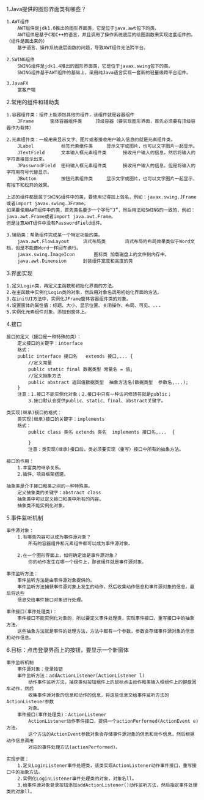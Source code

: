1.Java提供的图形界面类有哪些？

	1.AWT组件
		AWT组件是jdk1.0推出的图形界面类，它是位于java.awt包下的类。
		AWT组件是基于C和C++的语言，并且调用了操作系统底层的绘图函数来实现这套组件的。（组件是画出来的）
		基于语言、操作系统底层函数的问题，导致AWT组件无法跨平台。
		
	2.SWING组件
		SWING组件是jdk1.4推出的图形界面类，它是位于javax.swing包下的类。
		SWING组件基于AWT组件的基础上，采用纯Java语言实现一套新的轻量级跨平台组件。
	
	3.JavaFX
		富客户端

2.常用的组件和辅助类

	1.容器组件类：组件上能添加其他的组件，该组件就是容器组件
		JFrame		窗体容器组件类		顶级容器（要实现图形界面，首先必须要有顶级容器作为载体）
	
	2.元素组件类：一般用来显示文字、图片或者接收用户输入信息的就是元素组件类。
		JLabel			标签元素组件类		显示文字或图片，也可以文字图片一起显示。
		JTextField		文本输入框元素组件类		接收用户输入的信息，然后将输入的字符直接显示出来。
		JPasswrodField	密码输入框元素组件类		接收用户输入的信息，但是将输入的字符用符号代替显示。
		JButton			按钮元素组件类		显示文字或图片，也可以文字图片一起显示，有按下和松开的效果。
	
	上述的组件都是属于SWING组件中的类，要使用记得加上包名，例如：javax.swing.JFrame或者import javax.swing.JFrame。
	如果要使用AWT组件中的类，首先类名要少一个字母“J”，然后用法和SWING的一致的，例如：java.awt.Frame或者import java.awt.Frame。
	但是注意AWT组件中没有PasswordField组件。
	
	3.辅助类：帮助组件完成某一个特定功能的类。
		java.awt.FlowLayout		流式布局类		流式布局的布局效果类似于Word文档，但是不能像Word一样回车换行。
		javax.swing.ImageIcon		图标类	加载磁盘上的文件到内存中。
		java.awt.Dimension		封装组件宽度和高度的类
	
3.界面实现

	1.定义Login类，再定义主函数和初始化界面的方法。
	2.在主函数中实例化Login类的对象，然后用对象名调用初始化界面的方法。
	3.在initUI方法中，实例化JFrame窗体容器组件类的对象。
	4.设置窗体的属性值：标题、大小、显示位置、关闭操作、布局、可见、...
	5.实例化元素组件对象，添加到窗体上。

4.接口

	接口的定义（接口是一种特殊的类）：
		定义接口的关键字：interface
		格式：
		public interface 接口名   extends 接口,... {
			//定义常量
			public static final 数据类型 常量名 = 值;
			//定义抽象方法
			public abstract 返回值数据类型  抽象方法名(数据类型  参数名,...);
		}
		注意：1.接口不能实例化对象；2.接口中只有一种访问修饰符就是public；
			3.接口默认会提供public、static、final、abstract关键字。
	
	类实现(继承)接口的格式：
		类实现(继承)接口的关键字：implements
		格式：
			public class 类名 extends 类名  implements 接口名,...  {
				
			}
			注意：类实现(继承)接口后，类必须要实现（重写）接口中所有的抽象方法。
	
	接口的作用：
		1.丰富类的继承关系。
		2.插件、项目框架搭建。

	抽象类是介于接口和类之间的一种特殊类。
		定义抽象类的关键字：abstract class
		抽象类中可以定义接口和类中所有的内容。
		抽象类不能实例化对象。

5.事件监听机制

	事件源对象：
		1.有哪些内容可以成为事件源对象？
			所有的容器组件和元素组件都可以成为事件源对象。
		
		2.在一个图形界面上，如何确定谁是事件源对象？
			你的动作发生在哪一个组件上，那该组件就是事件源对象。
	
	事件监听方法：
		事件监听方法是由事件源对象提供的。
		事件监听方法捕获事件源对象上发生的动作，然后收集动作信息和事件源对象的信息，最后将这些
		信息交给事件接口对象进行处理。
	
	事件接口(事件处理类)：
		事件接口不能实例化对象的，所以要定义事件处理类，实现事件接口，重写接口中的抽象方法，
		这些抽象方法就是事件的处理方法，方法中都有一个参数，参数会存储事件源对象的信息和动作信息。

6.目标：点击登录界面上的按钮，要显示一个新窗体

	事件监听机制
		事件源对象：登录按钮
		事件监听方法：addActionListener(ActionListener l)
			动作事件监听方法，捕获类似按钮组件上的鼠标点击动作和类输入框组件上的键盘回车动作，然后
			收集事件源对象的信息和动作的信息，将这些信息交给事件监听方法的ActionListener参数
			对象。
		事件接口(事件处理类)：ActionListener
			ActionListener动作事件接口，提供一个actionPerformed(ActionEvent e)方法，
			这个方法的ActionEvent参数对象会存储事件源对象的信息和动作信息，然后根据动作信息调用
			对应的事件处理方法(actionPerformed)。

	实现步骤：
		1.定义LoginListener事件处理类，该类实现ActionListener动作事件接口，重写接口中的抽象方法。
		2.实例化LoginListener事件处理类的对象，对象名ll。
		3.给事件源对象登录按钮添加addActionListener()动作监听方法，然后指定事件处理类的对象ll。
